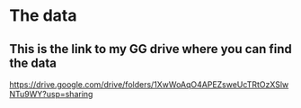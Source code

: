 # The data

## This is the link to my GG drive where you can find the data 

https://drive.google.com/drive/folders/1XwWoAqO4APEZsweUcTRtOzXSlwNTu9WY?usp=sharing
